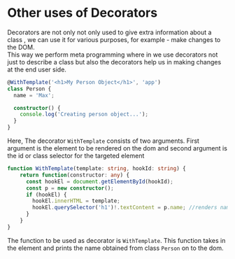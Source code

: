 # Other uses of Decorators 

Decorators are not only not only used to give extra information about a class , we can use it for various purposes, for example - make changes to the DOM. <br>
This way we perform meta programming where in we use decorators not just to describe a class but also the decorators help us in making changes at the end user side.

```ts
@WithTemplate('<h1>My Person Object</h1>', 'app') 
class Person {
  name = 'Max';

  constructor() {
    console.log('Creating person object...');
  }
}
```
Here, The decorator `WithTemplate` consists of two arguments. First argument is the element to be rendered on the dom and second argument is the id or class selector for the targeted element

```ts
function WithTemplate(template: string, hookId: string) {
    return function(constructor: any) {
      const hookEl = document.getElementById(hookId);
      const p = new constructor();
      if (hookEl) {
        hookEl.innerHTML = template;
        hookEl.querySelector('h1')!.textContent = p.name; //renders name 'max' on the dom.
      }
    }
}
```
The function to be used as decorator is `WithTemplate`. This function takes in the element and prints the name obtained from class `Person` on to the dom.